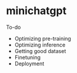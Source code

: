 # minichatgpt


To-do
- Optimizing pre-training
- Optimizing inference
- Getting good dataset
- Finetuning
- Deployment